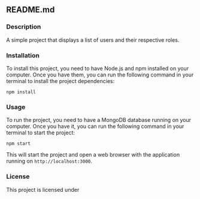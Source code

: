 ## README.md
### Description
A simple project that displays a list of users and their respective roles.
### Installation
To install this project, you need to have Node.js and npm installed on your computer. Once you have them, you can run the following command in your terminal to install the project dependencies:
```
npm install
```
### Usage
To run the project, you need to have a MongoDB database running on your computer. Once you have it, you can run the following command in your terminal to start the project:
```
npm start
```
This will start the project and open a web browser with the application running on `http://localhost:3000`.
### License
This project is licensed under